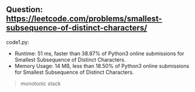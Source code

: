 ## Question: https://leetcode.com/problems/smallest-subsequence-of-distinct-characters/

code1.py:
* Runtime: 51 ms, faster than 38.87% of Python3 online submissions for Smallest Subsequence of Distinct Characters.
* Memory Usage: 14 MB, less than 18.50% of Python3 online submissions for Smallest Subsequence of Distinct Characters.
> monotonic stack